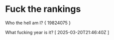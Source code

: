 # Fuck the rankings

Who the hell am I?
{ 19824075 }

What fucking year is it?
[ 2025-03-20T21:46:40Z ]
